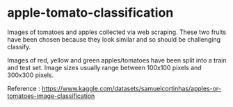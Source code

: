 # apple-tomato-classification 

Images of tomatoes and apples collected via web scraping. These two fruits have been chosen because they look similar and so should be challenging classify.

Images of red, yellow and green apples/tomatoes have been split into a train and test set. Image sizes usually range between 100x100 pixels and 300x300 pixels.

  
Reference : https://www.kaggle.com/datasets/samuelcortinhas/apples-or-tomatoes-image-classification
 
 
   
